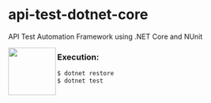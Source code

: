 # api-test-dotnet-core
API Test Automation Framework using .NET Core and NUnit

<a href="https://blogs.msdn.microsoft.com/dotnet/2017/08/14/announcing-net-core-2-0/"><img src="https://docs.microsoft.com/en-us/dotnet/images/hub/netcore.svg" align="left" height="96" width="96" ></a>

### Execution:
```sh
$ dotnet restore
$ dotnet test
```